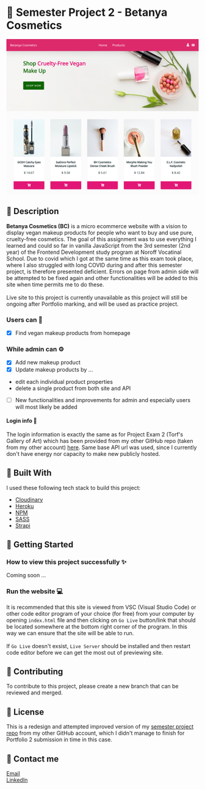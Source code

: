 # 💄 Semester Project 2 - Betanya Cosmetics
<img src="/assets/homepage.png" alt="Alt text">

## 📜 Description
**Betanya Cosmetics (BC)** is a micro ecommerce website with a vision to display vegan makeup products for people who want to buy and use pure, cruelty-free cosmetics. The goal of this assignment was to use everything I learned and could so far in vanilla JavaScript from the 3rd semester (2nd year) of the Frontend Development study program at Noroff Vocatinal School. Due to covid which I got at the same time as this exam took place, where I also struggled with long COVID during and after this semester project, is therefore presented deficient. Errors on page from admin side will be attempted to be fixed again and other functionalities will be added to this site when time permits me to do these.
<br><br>
Live site to this project is currently unavailable as this project will still be ongoing after Portfolio marking, and will be used as practice project.
### Users can 👤
- [x] Find vegan makeup products from homepage 
### While admin can ⚙️
- [x] Add new makeup product
- [x] Update makeup products by ... 
+ edit each individual product properties
+ delete a single product from both site and API 
- [ ] New functionalities and improvements for admin and especially users will most likely be added 
#### Login info 🔐
The login information is exactly the same as for Project Exam 2 (Torf's Gallery of Art) which has been provided from my other GitHub repo (taken from my other account) [here](https://github.com/lunadragon06/torfs-art-gallery). Same base API url was used, since I currently don't have energy nor capacity to make new publicly hosted.  
## 🔧 Built With
I used these following tech stack to build this project:
- [Cloudinary](https://www.cloudinary.com/)
- [Heroku](https://www.heroku.com/)
- [NPM](https://www.npmjs.com/)
- [SASS](https://sass-lang.com/)
- [Strapi](https://strapi.io/) 
## 🚀 Getting Started
### How to view this project successfully ✨
Coming soon ... 
### Run the website 💻
It is recommended that this site is viewed from VSC (Visual Studio Code) or other code editor program of your choice (for free) from your computer by opening ``index.html`` file and then clicking on ``Go Live`` button/link that should be located somewhere at the bottom right corner of the program. In this way we can ensure that the site will be able to run. 
<br><br>
If ``Go Live`` doesn't exsist, ``Live Server`` should be installed and then restart code editor before we can get the most out of previewing site.  
## 🔗 Contributing
To contribute to this project, please create a new branch that can be reviewed and merged.
## 🏅 License
This is a redesign and attempted improved version of my [semester project repo](https://github.com/LunaDragon666/) from my other GitHub account, which I didn't manage to finish for Portfolio 2 submission in time in this case. 
## 🤙 Contact me
[Email](mailto:monika.ml@outlook.com) <br>
[LinkedIn](https://www.linkedin.com/in/monika-lie/)
<br><br>
